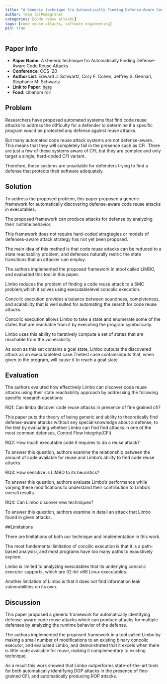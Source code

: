 ```yaml
---
title: "A Generic technique fro Automatically Finding Defense-Aware Code Reuse Attacks"
author: Team (p)Pomegranet
categories: [code reuse attacks]
tags: [code reuse attacks, software engineering]
pin: true
---
```


## Paper Info
- **Paper Name**: A Generic technique fro Automatically Finding Defense-Aware Code Reuse Attacks
- **Conference**: CCS '20
- **Author List**: Edward J. Schwartz, Cory F. Cohen,  Jeffrey S. Gennari, Stephanie M. Schwartz
- **Link to Paper**: [here](https://dl-acm-org.ezproxy1.lib.asu.edu/doi/pdf/10.1145/3372297.3417234)
- **Food**: cinanom roll

## Problem

Researchers have proposed automated systems that find code reuse attacks to address the difficulty for a defender to determine if a specific program would be protected any defense against reuse attacks. 

But many automated code reuse attack systems are not defense-aware. This means that they will completely fail in the presence such as CFI. There are just a few of these systems aware of CFI, but they are complex and only target a single, hard-coded CFI variant. 

Therefore, these systems are unsuitable for defenders trying to find a defense that protects their software adequately. 

## Solution

To address the proposed problem, this paper proposed a generic framework for automatically discovering defense-aware code reuse attacks in executables.

The proposed framework can produce attacks for defense by analyzing their runtime behavior.

This framework does not require hard-coded stragtegies or models of defenses-aware attack strategy has not yet been proposed.

The main idea of this method is that code reuse attacks can be reduced to a state reachability problem, and defenses naturally restric the state transitions that an attacker can employ.

The authors implemented the proposed framework in atool called LIMBO, and evaluated this tool in this paper.

Limbo reduces the problem of finding a code reuse attack to a SMC problem,which it solves using executablelevel concolic execution.

Concolic execution provides a balance between soundness, completeness, and scalability that is well suited for automating the search for code reuse attacks.

Concolic execution allows Limbo to take a state and enumerate some of the states that are reachable from it by executing the program symbolically. 

Limbo uses this ability to iteratively compute a set of states that are reachable from the vulnerability. 

As soon as this set contains a goal state, Limbo outputs the discovered attack as an executabletest case.Thetest case containsinputs that, when given to the program, will cause it to reach a goal state

## Evaluation

The authors evaluted how effectively Limbo can discover code reuse attacks using their state reachability approach by addressing the following specific research questions:

RQ1: Can limbo discover code reuse attacks in presence of fine grained cfi?

This paper puts the theory of being generic and ablilty to theoretically find defense-aware attacks without any special knowledge about a defense, to the test by evaluating whether Limbo can find find attacks in one of the most common defenses, Control Flow Integrity(CFI)

RQ2: How much executable code it requires to do a reuse  attack?

To answer this question, authors examine the relationship between the amount of code available for reuse and Limbo’s ability to find code reuse attacks.

RQ3: How sensitive is LIMBO to its heuristics?

To answer this question, authors evaluate Limbo’s performance while varying these modifications to understand their contribution to Limbo’s overall results.

RQ4: Can Limbo discover new techniques?

To answer this question, authors examine in detail an attack that Limbo found in given attacks. 


##Limitations

There are limitations of both our technique and implementation in this work. 

The most fundemental limitation of concilic execution is that it is a path-based analysisi, and most programs have too many paths to exaustively explore.

Limbo is limited to analyzing executables that its underlying concolic executor supports, which are 32-bit x86 Linux executables.

Another limitation of Limbo is that it does not find information leak vulnerabilities on its own.

## Discussion

This paper proposed a generic framework for automatically identifying defense-aware code reuse attacks which can produce attacks for multiple defenses by analyzing the runtime behavior of the defense. 

The authors implemented the proposed framework in a tool called Limbo by making a small number of modifications to an existing binary concolic executor, and evaluated Limbo, and demonstrated that it excels when there is little code available for reuse, making it complementary to existing technique. 

As a result this work showed that Limbo outperforms state-of-the-art tools for both automatically identifying DOP attacks in the presence of fine-grained CFI, and automatically producing ROP attacks.
